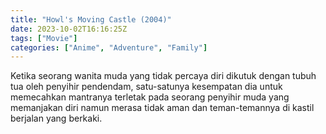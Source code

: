 ```yaml
---
title: "Howl's Moving Castle (2004)"
date: 2023-10-02T16:16:25Z
tags: ["Movie"]
categories: ["Anime", "Adventure", "Family"]
---
```


Ketika seorang wanita muda yang tidak percaya diri dikutuk dengan tubuh tua oleh penyihir pendendam, satu-satunya kesempatan dia untuk memecahkan mantranya terletak pada seorang penyihir muda yang memanjakan diri namun merasa tidak aman dan teman-temannya di kastil berjalan yang berkaki.

  <mux-player stream-type="on-demand"
  src="https://kp3d-my.sharepoint.com/personal/ryoo_kp3d_onmicrosoft_com/_layouts/15/download.aspx?share=EZweeA1jEyxGqBr1bQaJsw4BTseJcE3uLcQ66kSDBKJFLg" metadata-video-title="Howl's Moving Castle (2004)" prefer-playback="mse" controls>
  </mux-player>
  
  
  <script src="https://cdn.jsdelivr.net/npm/@mux/mux-player"></script>
  
   <script id="0059jLfoASTvB237BcPAEgo8hwJNUCGGmrl7GJGJlyi8" type="application/ld+json">
 {
  "@context": "https://schema.org/",
  "@type": "VideoObject",
  "name": "Howl's Moving Castle (2004)",
  "contentUrl": "https://stream.mux.com/PiZxsEo9GUq6XJNG026Td02hv7FH86Np5dj007Wf8KSHtA.m3u8",
  "thumbnailUrl": "https://www.themoviedb.org/t/p/original/vDJE7JPnPc6fJBMBXdSltYM6yL6.jpg?width=314&fit_mode=preserve&time=25",
  "uploadDate": "2023-10-02T16:16:25Z",
}

</script>
